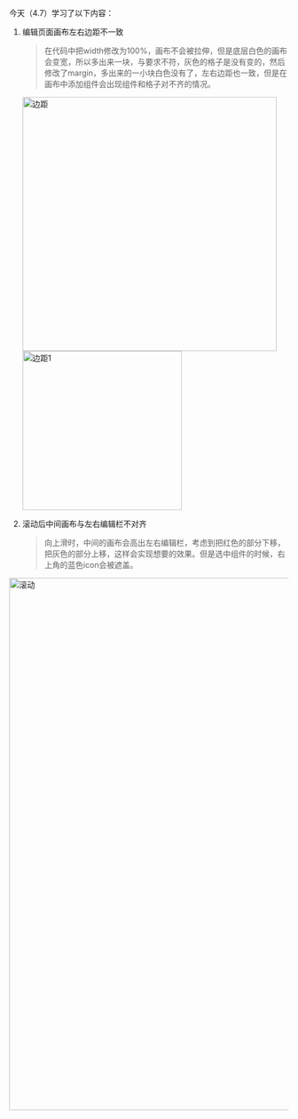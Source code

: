今天（4.7）学习了以下内容：

1. 编辑页面画布左右边距不一致

   > 在代码中把width修改为100%，画布不会被拉伸，但是底层白色的画布会变宽，所以多出来一块，与要求不符，灰色的格子是没有变的，然后修改了margin，多出来的一小块白色没有了，左右边距也一致，但是在画布中添加组件会出现组件和格子对不齐的情况。

   <img width="458" alt="边距" src="https://user-images.githubusercontent.com/88357094/230576597-cf94f2ab-fb41-4c76-9331-af43c55d1a1f.png">


   <img width="287" alt="边距1" src="https://user-images.githubusercontent.com/88357094/230576625-e4f18ea0-94f6-49fe-8d94-41701eb550c9.png">


2. 滚动后中间画布与左右编辑栏不对齐

   > 向上滑时，中间的画布会高出左右编辑栏，考虑到把红色的部分下移，把灰色的部分上移，这样会实现想要的效果。但是选中组件的时候，右上角的蓝色icon会被遮盖。

  <img width="960" alt="滚动" src="https://user-images.githubusercontent.com/88357094/230576659-6e81e3ef-a617-4c4d-a1cb-1f4391881692.png">
